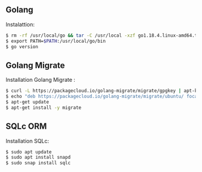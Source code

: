 ## Golang
Instalattion:
```bash
$ rm -rf /usr/local/go && tar -C /usr/local -xzf go1.18.4.linux-amd64.tar.gz
$ export PATH=$PATH:/usr/local/go/bin
$ go version
```
## Golang Migrate
Installation Golang Migrate :
```bash
$ curl -L https://packagecloud.io/golang-migrate/migrate/gpgkey | apt-key add -
$ echo "deb https://packagecloud.io/golang-migrate/migrate/ubuntu/ focal main" > /etc/apt/sources.list.d/migrate.list
$ apt-get update
$ apt-get install -y migrate
```

## SQLc ORM
Installation SQLc:
```bash
$ sudo apt update
$ sudo apt install snapd
$ sudo snap install sqlc
```